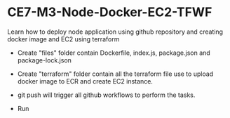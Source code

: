 # CE7-M3-Node-Docker-EC2-TFWF
Learn how to deploy node application using github repository and creating docker image and EC2 using terraform

- Create "files" folder contain Dockerfile, index.js, package.json and package-lock.json

- Create "terraform" folder contain all the terraform file use to upload docker image to ECR and create EC2 instance.

- git push will trigger all github workflows to perform the tasks. 

- Run